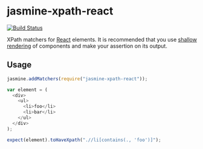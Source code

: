 # jasmine-xpath-react

[![Build Status](https://travis-ci.org/badeball/jasmine-xpath-react.svg?branch=master)](https://travis-ci.org/badeball/jasmine-xpath-react)

XPath matchers for [React][react] elements. It is recommended that you use
[shallow rendering][shallow-rendering] of components and make your assertion on
its output.

[react]: http://facebook.github.io/react/
[shallow-rendering]: https://facebook.github.io/react/docs/test-utils.html#shallow-rendering

## Usage

```javascript
jasmine.addMatchers(require("jasmine-xpath-react"));
```

```javascript
var element = (
  <div>
    <ul>
      <li>foo</li>
      <li>bar</li>
    </ul>
  </div>
);

expect(element).toHaveXpath(".//li[contains(., 'foo')]");
```
